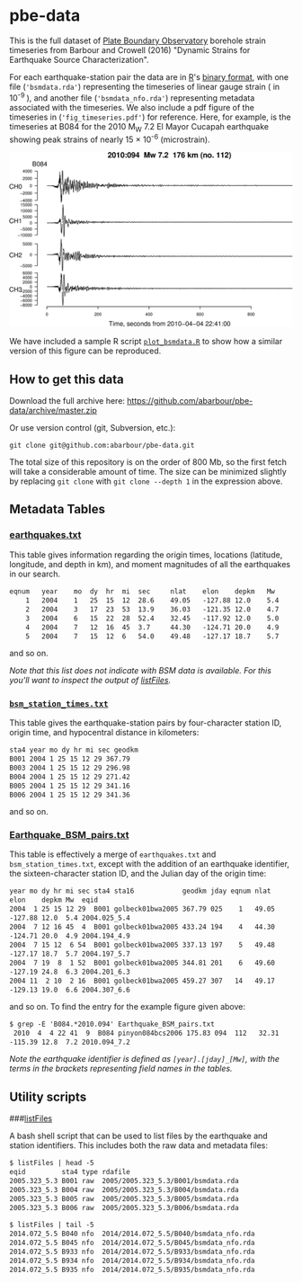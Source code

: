 # pbe-data

This is the full dataset of 
[Plate Boundary Observatory](http://www.unavco.org/projects/major-projects/pbo/pbo.html)
 borehole strain timeseries from Barbour and Crowell (2016) "Dynamic Strains for Earthquake Source Characterization".

For each earthquake-station pair the data are in [R](https://www.r-project.org/)'s
[binary format](https://stat.ethz.ch/R-manual/R-devel/library/base/html/save.html), with one
file (`'bsmdata.rda'`) representing the timeseries of linear gauge strain ( in 10<sup>-9 </sup>), and another 
file (`'bsmdata_nfo.rda'`) representing metadata associated with the timeseries. We also include a
pdf figure of the timeseries in (`'fig_timeseries.pdf'`) for reference. Here, for example, is the timeseries at B084 for the
2010 M<sub>W</sub> 7.2 El Mayor Cucapah earthquake
showing peak strains of nearly 15 &#215; 10<sup>-6</sup> (microstrain).

![B084-El Mayor](example.png)

We have included a sample R script [`plot_bsmdata.R`](plot_bsmdata.R) to show how 
a similar version of this figure can be reproduced.

## How to get this data

Download the full archive here: https://github.com/abarbour/pbe-data/archive/master.zip

Or use version control (git, Subversion, etc.):

	git clone git@github.com:abarbour/pbe-data.git

The total size of this repository is on the order of 800 Mb, so the first 
fetch will take a considerable amount of time. The size can be minimized slightly 
by replacing `git clone` with `git clone --depth 1` in the expression above.


## Metadata Tables

### [earthquakes.txt](earthquakes.txt)

This table gives information regarding the origin times, locations (latitude, longitude, and
depth in km), and moment magnitudes of all the earthquakes in our search.

```fundamental
eqnum	year	mo	dy	hr	mi	sec		nlat	elon	depkm	Mw
    1	2004	1	25	15	12	28.6	49.05	-127.88	12.0	5.4
	2	2004	3	17	23	53	13.9	36.03	-121.35	12.0	4.7
	3	2004	6	15	22	28	52.4	32.45	-117.92	12.0	5.0
	4	2004	7	12	16	45	3.7		44.30	-124.71	20.0	4.9
	5	2004	7	15	12	6	54.0	49.48	-127.17	18.7	5.7
```

and so on.

*Note that this list does not indicate with BSM data is available. For this
you'll want to inspect the output of [listFiles](#listfiles).*

### [`bsm_station_times.txt`](bsm_station_times.txt)
	
This table gives the earthquake-station pairs by four-character station ID, origin time,
and hypocentral distance in kilometers:

```fundamental
sta4 year mo dy hr mi sec geodkm
B001 2004 1 25 15 12 29 367.79
B003 2004 1 25 15 12 29 296.98
B004 2004 1 25 15 12 29 271.42
B005 2004 1 25 15 12 29 341.16
B006 2004 1 25 15 12 29 341.36
```

and so on.


### [Earthquake_BSM_pairs.txt](Earthquake_BSM_pairs.txt)

This table is effectively a merge of `earthquakes.txt` and `bsm_station_times.txt`, except with
the addition of an earthquake identifier, the sixteen-character station ID, and the Julian day of
the origin time:

```fundamental
year mo dy hr mi sec sta4 sta16            geodkm jday eqnum nlat  elon    depkm Mw  eqid        
2004  1 25 15 12 29  B001 golbeck01bwa2005 367.79 025    1   49.05 -127.88 12.0  5.4 2004.025_5.4
2004  7 12 16 45  4  B001 golbeck01bwa2005 433.24 194    4   44.30 -124.71 20.0  4.9 2004.194_4.9
2004  7 15 12  6 54  B001 golbeck01bwa2005 337.13 197    5   49.48 -127.17 18.7  5.7 2004.197_5.7
2004  7 19  8  1 52  B001 golbeck01bwa2005 344.81 201    6   49.60 -127.19 24.8  6.3 2004.201_6.3
2004 11  2 10  2 16  B001 golbeck01bwa2005 459.27 307   14   49.17 -129.13 19.0  6.6 2004.307_6.6
```

and so on. To find the entry for the example figure given above:

```console
$ grep -E 'B084.*2010.094' Earthquake_BSM_pairs.txt
 2010  4  4 22 41  9  B084 pinyon084bcs2006 175.83 094  112   32.31 -115.39 12.8  7.2 2010.094_7.2
```

*Note the earthquake identifier is defined as `[year].[jday]_[Mw]`, with the terms
in the brackets representing field names in the tables.*

## Utility scripts
	
###[listFiles](listFiles) 

A bash shell script that can be used to list
files by the earthquake and station identifiers. This includes both
the raw data and metadata files:

```console
$ listFiles | head -5
eqid         sta4 type rdafile
2005.323_5.3 B001 raw  2005/2005.323_5.3/B001/bsmdata.rda
2005.323_5.3 B004 raw  2005/2005.323_5.3/B004/bsmdata.rda
2005.323_5.3 B005 raw  2005/2005.323_5.3/B005/bsmdata.rda
2005.323_5.3 B006 raw  2005/2005.323_5.3/B006/bsmdata.rda
```

```console
$ listFiles | tail -5
2014.072_5.5 B040 nfo  2014/2014.072_5.5/B040/bsmdata_nfo.rda
2014.072_5.5 B045 nfo  2014/2014.072_5.5/B045/bsmdata_nfo.rda
2014.072_5.5 B933 nfo  2014/2014.072_5.5/B933/bsmdata_nfo.rda
2014.072_5.5 B934 nfo  2014/2014.072_5.5/B934/bsmdata_nfo.rda
2014.072_5.5 B935 nfo  2014/2014.072_5.5/B935/bsmdata_nfo.rda
```
